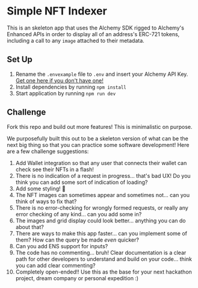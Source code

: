 # Simple NFT Indexer

This is an skeleton app that uses the Alchemy SDK rigged to Alchemy's Enhanced APIs in order to display all of an address's ERC-721 tokens, including a call to any `image` attached to their metadata.

## Set Up

1. Rename the `.envexample` file to `.env` and insert your Alchemy API Key. [Get one here if you don't have one!](http://alchemy.com)
2. Install dependencies by running `npm install`
3. Start application by running `npm run dev`

## Challenge

Fork this repo and build out more features! This is minimalistic on purpose.

We purposefully built this out to be a skeleton version of what can be the next big thing so that you can practice some software development! Here are a few challenge suggestions:

1. Add Wallet integration so that any user that connects their wallet can check see their NFTs in a flash!
2. There is no indication of a request in progress... that's bad UX! Do you think you can add some sort of indication of loading?
3. Add some styling! 🎨
4. The NFT images can sometimes appear and sometimes not... can you think of ways to fix that?
5. There is no error-checking for wrongly formed requests, or really any error checking of any kind... can you add some in?
6. The images and grid display could look better... anything you can do about that?
7. There are ways to make this app faster... can you implement some of them? How can the query be made _even_ quicker?
8. Can you add ENS support for inputs?
9. The code has no commenting... bruh! Clear documentation is a clear path for other developers to understand and build on your code... think you can add clear commenting?
10. Completely open-ended!! Use this as the base for your next hackathon project, dream company or personal expedition :)
